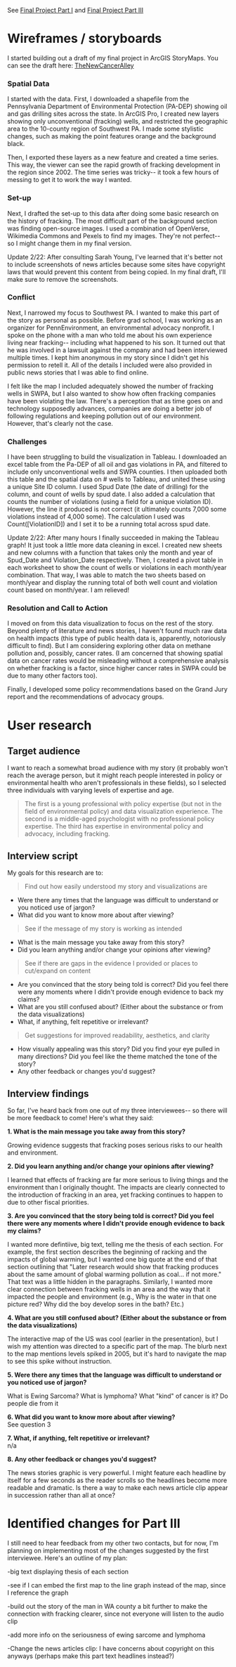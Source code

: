 See [Final Project Part I](FinalProjectPartI.md) and [Final Project Part III](FinalProjectPartIII.md)

# Wireframes / storyboards

I started building out a draft of my final project in ArcGIS StoryMaps. You can see the draft here: [TheNewCancerAlley](https://storymaps.arcgis.com/stories/cf5ab476dca242cd871dc464aaba0f40)

### Spatial Data

I started with the data. First, I downloaded a shapefile from the Pennsylvania Department of Environmental Protection (PA-DEP) showing oil and gas drilling sites across the state. In ArcGIS Pro, I created new layers showing only unconventional (fracking) wells, and restricted the geographic area to the 10-county region of Southwest PA. I made some stylistic changes, such as making the point features orange and the background black.

Then, I exported these layers as a new feature and created a time series. This way, the viewer can see the rapid growth of fracking development in the region since 2002. The time series was tricky-- it took a few hours of messing to get it to work the way I wanted.

### Set-up

Next, I drafted the set-up to this data after doing some basic research on the history of fracking. The most difficult part of the background section was finding open-source images. I used a combination of OpenVerse, Wikimedia Commons and Pexels to find my images. They're not perfect-- so I might change them in my final version.

Update 2/22: After consulting Sarah Young, I've learned that it's better not to include screenshots of news articles because some sites have copyright laws that would prevent this content from being copied. In my final draft, I'll make sure to remove the screenshots.

### Conflict
Next, I narrowed my focus to Southwest PA. I wanted to make this part of the story as personal as possible. Before grad school, I was working as an organizer for PennEnvironment, an environmental advocacy nonprofit. I spoke on the phone with a man who told me about his own experience living near fracking-- including what happened to his son. It turned out that he was involved in a lawsuit against the company and had been interviewed multiple times. I kept him anonymous in my story since I didn't get his permission to retell it. All of the details I included were also provided in public news stories that I was able to find online.

I felt like the map I included adequately showed the number of fracking wells in SWPA, but I also wanted to show how often fracking companies have been violating the law. There's a perception that as time goes on and technology supposedly advances, companies are doing a better job of following regulations and keeping pollution out of our environment. However, that's clearly not the case.

### Challenges

I have been struggling to build the visualization in Tableau. I downloaded an excel table from the Pa-DEP of all oil and gas violations in PA, and filtered to include only unconventional wells and SWPA counties. I then uploaded both this table and the spatial data on # wells to Tableau, and united these using a unique Site ID column. I used Spud Date (the date of drilling) for the column, and count of wells by spud date. I also added a calculation that counts the number of violations (using a field for a unique violation ID). However, the line it produced is not correct (it ultimately counts 7,000 some violations instead of 4,000 some). The calculation I used was Count([ViolationID]) and I set it to be a running total across spud date.

Update 2/22: After many hours I finally succeeded in making the Tableau graph! It just took a little more data cleaning in excel. I created new sheets and new columns with a function that takes only the month and year of Spud_Date and Violation_Date respectively. Then, I created a pivot table in each worksheet to show the count of wells or violations in each month/year combination. That way, I was able to match the two sheets based on month/year and display the running total of both well count and violation count based on month/year. I am relieved! 

### Resolution and Call to Action
I moved on from this data visualization to focus on the rest of the story. Beyond plenty of literature and news stories, I haven't found much raw data on health impacts (this type of public health data is, apparently, notoriously difficult to find). But I am considering exploring other data on methane pollution and, possibly, cancer rates. (I am concerned that showing spatial data on cancer rates would be misleading without a comprehensive analysis on whether fracking is a factor, since higher cancer rates in SWPA could be due to many other factors too).

Finally, I developed some policy recommendations based on the Grand Jury report and the recommendations of advocacy groups.

# User research

## Target audience

I want to reach a somewhat broad audience with my story (it probably won't reach the average person, but it might reach people interested in policy or environmental health who aren't professionals in these fields), so I selected three individuals with varying levels of expertise and age. 
> The first is a young professional with policy expertise (but not in the field of environmental policy) and data visualization experience.
> The second is a middle-aged psychologist with no professional policy expertise.
> The third has expertise in environmental policy and advocacy, including fracking.

## Interview script

My goals for this research are to:

>Find out how easily understood my story and visualizations are
- Were there any times that the language was difficult to understand or you noticed use of jargon?
- What did you want to know more about after viewing?

>See if the message of my story is working as intended
- What is the main message you take away from this story?
- Did you learn anything and/or change your opinions after viewing?	

>See if there are gaps in the evidence I provided or places to cut/expand on content
- Are you convinced that the story being told is correct? Did you feel there were any moments where I didn't provide enough evidence to back my claims?
- What are you still confused about? (Either about the substance or from the data visualizations)
- What, if anything, felt repetitive or irrelevant?

>Get suggestions for improved readability, aesthetics, and clarity
- How visually appealing was this story? Did you find your eye pulled in many directions? Did you feel like the theme matched the tone of the story?
- Any other feedback or changes you'd suggest?

		
## Interview findings
So far, I've heard back from one out of my three interviewees-- so there will be more feedback to come! Here's what they said:

**1. What is the main message you take away from this story?**		

Growing evidence suggests that fracking poses serious risks to our health and environment.	

**2. Did you learn anything and/or change your opinions after viewing?**

I learned that effects of fracking are far more serious to living things and the environment than I originally thought. The impacts are clearly connected to the introduction of fracking in an area, yet fracking continues to happen to due to other fiscal priorities.			

**3. Are you convinced that the story being told is correct? Did you feel there were any moments where I didn't provide enough evidence to back my claims?**		

I wanted more defintiive, big text, telling me the thesis of each section. For example, the first section describes the beginning of racking and the impacts of global warming, but I wanted one big quote at the end of that section outlining that "Later research would show that fracking produces about the same amount of global warming pollution as coal... if not more." That text was a little hidden in the paragraphs. Similarly, I wanted more clear connection between fracking wells in an area and the way that it impacted the people and environment (e.g., Why is the water in that one picture red? Why did the boy develop sores in the bath? Etc.)	

**4. What are you still confused about? (Either about the substance or from the data visualizations)**		

The interactive map of the US was cool (earlier in the presentation), but I wish my attention was directed to a specific part of the map. The blurb next to the map mentions levels spiked in 2005, but it's hard to navigate the map to see this spike without instruction.		

**5. Were there any times that the language was difficult to understand or you noticed use of jargon?**	

What is Ewing Sarcoma? What is lymphoma? What "kind" of cancer is it? Do people die from it		

**6. What did you want to know more about after viewing?**		
See question 3			

**7. What, if anything, felt repetitive or irrelevant?**	
n/a		

**8. Any other feedback or changes you'd suggest?**	

The news stories graphic is very powerful. I might feature each headline by itself for a few seconds as the reader scrolls so the headlines become more readable and dramatic. Is there a way to make each news article clip appear in succession rather than all at once?		
		
# Identified changes for Part III
I still need to hear feedback from my other two contacts, but for now, I'm planning on implementing most of the changes suggested by the first interviewee. Here's an outline of my plan:

-big text displaying thesis of each section

-see if I can embed the first map to the line graph instead of the map, since I reference the graph

-build out the story of the man in WA county a bit further to make the connection with fracking clearer, since not everyone will listen to the audio clip

-add more info on the seriousness of ewing sarcome and lymphoma

-Change the news articles clip: I have concerns about copyright on this anyways (perhaps make this part text headlines instead?)
